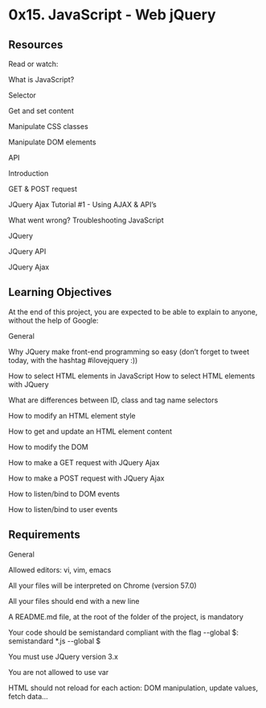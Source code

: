 # 0x15. JavaScript - Web jQuery

## Resources

Read or watch:

What is JavaScript?

Selector

Get and set content

Manipulate CSS classes

Manipulate DOM elements

API

Introduction

GET & POST request

JQuery Ajax Tutorial #1 - Using AJAX & API’s

What went wrong? Troubleshooting JavaScript

JQuery

JQuery API

JQuery Ajax

## Learning Objectives

At the end of this project, you are expected to be able to explain to anyone, without the help of Google:

General

Why JQuery make front-end programming so easy (don’t forget to tweet today, with the hashtag #ilovejquery :))

How to select HTML elements in JavaScript
How to select HTML elements with JQuery

What are differences between ID, class and tag name selectors

How to modify an HTML element style

How to get and update an HTML element content

How to modify the DOM

How to make a GET request with JQuery Ajax

How to make a POST request with JQuery Ajax

How to listen/bind to DOM events

How to listen/bind to user events

## Requirements

General

Allowed editors: vi, vim, emacs

All your files will be interpreted on Chrome (version 57.0)

All your files should end with a new line

A README.md file, at the root of the folder of the project, is mandatory

Your code should be semistandard compliant with the flag --global $: semistandard *.js --global $

You must use JQuery version 3.x

You are not allowed to use var

HTML should not reload for each action: DOM manipulation, update values, fetch data…